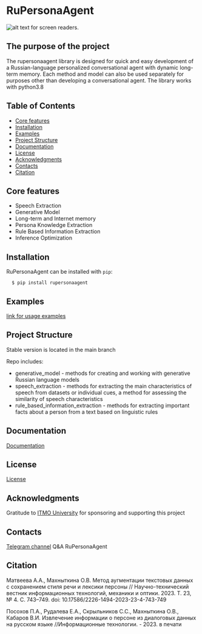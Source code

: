 # RuPersonaAgent
![alt text for screen readers](https://itmo.ru/file/pages/213/logo_na_plashke_russkiy_belyy.png "Text to show on mouseover").

## The purpose of the project
The rupersonaagent library is designed for quick and easy development of a Russian-language personalized conversational agent with dynamic long-term memory. Each method and model can also be used separately for purposes other than developing a conversational agent.
The library works with python3.8
## Table of Contents

-  [Core features](#core-features)
-  [Installation](#installation)
-  [Examples](#examples)
-  [Project Structure](#project-structure)
-  [Documentation](#documentation)
-  [License](#license)
-  [Acknowledgments](#acknowledgments)
-  [Contacts](#contacts)
-  [Citation](#citation)


## Core features


* Speech Extraction
* Generative Model
* Long-term and Internet memory
* Persona Knowledge Extraction
* Rule Based Information Extraction
* Inference Optimization




## Installation

RuPersonaAgent can be installed with ``pip``:

```
  $ pip install rupersonaagent
```

## Examples

[link for usage examples](https://habr.com/ru/companies/spbifmo/articles/755514/)


## Project Structure
Stable version is located in the main branch

Repo includes:

* generative_model - methods for creating and working with generative Russian language models
* speech_extraction - methods for extracting the main characteristics of speech from datasets or individual cues, a method for assessing the similarity of speech characteristics
* rule_based_information_extraction - methods for extracting important facts about a person from a text based on linguistic rules

## Documentation
[Documentation](https://gitlab.com/Iolly/rupersonaagent/-/wikis/Документация)


## License
[License](LICENSE)

## Acknowledgments
Gratitude to [ITMO University](https://itmo.ru) for sponsoring and supporting this project


## Contacts
[Telegram channel](<https://t.me/rupersonaagent>) Q&A RuPersonaAgent

## Citation


Матвеева А.А., Махныткина О.В. Метод аугментации текстовых данных с сохранением стиля речи и лексики персоны // Научно-технический вестник информационных технологий, механики и оптики. 2023. Т. 23, № 4. С. 743–749. doi: 10.17586/2226-1494-2023-23-4-743-749

Посохов П.А., Рудалева Е.А., Скрыльников С.С., Махныткина О.В., Кабаров В.И. Извлечение информации о персоне из диалоговых данных на русском языке //Информационные технологии. - 2023. в печати

